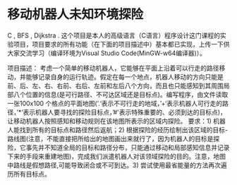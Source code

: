 # 移动机器人未知环境探险
C , BFS , Dijkstra .
这个项目是本人的高级语言（C语言）程序设计这门课程的实验项目，项目要求的所有功能（在下面的项目描述中）基本都已实现，上传一下供大家交流学习（编译环境为Visual Studio Code(MinGW-w64编译器)）。

项目描述：
考虑一个简单的移动机器人，它能够在平面上沿着可以行走的路径移动，并能够记录自身的运行轨迹。假定在每一个地点，机器人移动的方向只能是前、后、左、右、右前、右后、左前和左后八个方向，而且也只能感知到其周围局部八个位置的信息(是可行路径、不可达区域还是目标点)。编写程序，由文件读取一张100x100 个格点的平面地图(’.‘表示不可行走的地域，’+‘表示机器人可行走的路径，’*‘表示机器人要寻找的探险目标点，’#'表示特殊重要的、必须到达的目标点)，让移动机器人按照感知和移动规则在该地图所表示的区域内探险。
要求：1) 机器人能找到所有的目标点和路径然后返航；2) 根据探险的经历绘制出该区域的目标-路线图(注意，不能直接把所给出的地图画出来就行了，因为机器人的目标是探险，它事先并不知道全局的目标和路径分布，只能通过移动和局部感知信息并记录下来的手段来重建地图)，完成我们派遣机器人对该领域探险的目的。注意，地图中路线是假想路径,可能导致闭合或不可到达。3) 尝试使用最省能量的方法再次遍历所有目标点。
